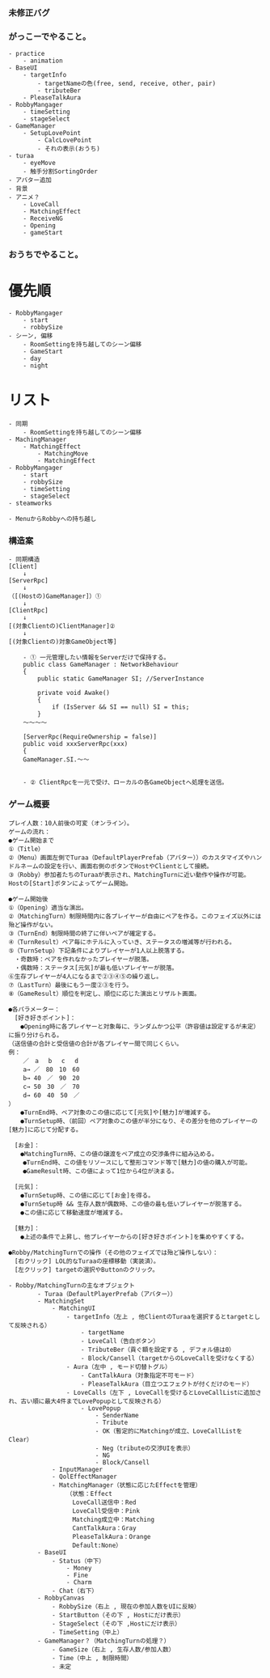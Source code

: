 ﻿
### 未修正バグ


### がっこーでやること。
	- practice
		- animation
	- BaseUI
		- targetInfo
			- targetNameの色(free, send, receive, other, pair)
			- tributeBer
		- PleaseTalkAura
	- RobbyMangager
		- timeSetting
		- stageSelect
	- GameManager
		- SetupLovePoint
			- CalcLovePoint
			- それの表示(おうち)
	- turaa
		- eyeMove
		- 触手分割SortingOrder
	- アバター追加
	- 背景
	- アニメ？
		- LoveCall
		- MatchingEffect
		- ReceiveNG
		- Opening
		- gameStart

### おうちでやること。
# 優先順
	- RobbyMangager
		- start
		- robbySize
	- シーン, 偏移
		- RoomSettingを持ち越してのシーン偏移
		- GameStart
		- day
		- night

# リスト
	- 同期
		- RoomSettingを持ち越してのシーン偏移
	- MachingManager
		- MatchingEffect
			- MatchingMove
			- MatchingEffect
	- RobbyMangager
		- start
		- robbySize
		- timeSetting
		- stageSelect
	- steamworks

	- MenuからRobbyへの持ち越し


### 構造案
	- 同期構造
	[Client]
		↓
	[ServerRpc]
		↓
	（[(Hostの)GameManager]）①
		↓
	[ClientRpc]
		↓
	[(対象Clientの)ClientManager]②
		↓
	[(対象Clientの)対象GameObject等]

		- ① 一元管理したい情報をServerだけで保持する。
		public class GameManager : NetworkBehaviour
		{
			public static GameManager SI; //ServerInstance
	
		    private void Awake()
			{
				if (IsServer && SI == null) SI = this;
			}
		～～～～

		[ServerRpc(RequireOwnership = false)]
		public void xxxServerRpc(xxx)
		{
	    GameManager.SI.～～


		- ② ClientRpcを一元で受け、ローカルの各GameObjectへ処理を送信。


	

### ゲーム概要
	プレイ人数：10人前後の可変（オンライン）。
	ゲームの流れ：
	●ゲーム開始まで
	①（Title）
	②（Menu）画面左側でTuraa（DefaultPlayerPrefab（アバター））のカスタマイズやハンドルネームの設定を行い、画面右側のボタンでHostやClientとして接続。
	③（Robby）参加者たちのTuraaが表示され、MatchingTurnに近い動作や操作が可能。Hostの[Start]ボタンによってゲーム開始。

	●ゲーム開始後
	①（Opening）適当な演出。
	②（MatchingTurn）制限時間内に各プレイヤーが自由にペアを作る。このフェイズ以外には殆ど操作がない。
	③（TurnEnd）制限時間の終了に伴いペアが確定する。
	④（TurnResult）ペア毎にホテルに入っていき、ステータスの増減等が行われる。
	⑤（TurnSetup）下記条件によりプレイヤーが1人以上脱落する。
	　・奇数時：ペアを作れなかったプレイヤーが脱落。
	　・偶数時：ステータス[元気]が最も低いプレイヤーが脱落。
	⑥生存プレイヤーが4人になるまで②③④⑤の繰り返し。	
	⑦（LastTurn）最後にもう一度②③を行う。
	⑧（GameResult）順位を判定し、順位に応じた演出とリザルト画面。

	●各パラメーター：
	　[好き好きポイント]：
	　　●Opening時に各プレイヤーと対象毎に、ランダムかつ公平（許容値は設定するが未定）に振り分けられる。
	（送信値の合計と受信値の合計が各プレイヤー間で同じくらい。
	例：
		／　a　 b　 c　 d
		a→ ／　80　10　60　
		b→ 40　／　90　20
		c→ 50　30　／　70
		d→ 60　40　50　／
	）
	　　●TurnEnd時、ペア対象のこの値に応じて[元気]や[魅力]が増減する。
	　　●TurnSetup時、（前回）ペア対象のこの値が半分になり、その差分を他のプレイヤーの[魅力]に応じて分配する。

	　[お金]：
	　　●MatchingTurn時、この値の譲渡をペア成立の交渉条件に組み込める。
		●TurnEnd時、この値をリソースにして整形コマンド等で[魅力]の値の購入が可能。
		●GameResult時、この値によって1位から4位が決まる。

	　[元気]：
	　　●TurnSetup時、この値に応じて[お金]を得る。
	　　●TurnSetup時 && 生存人数が偶数時、この値の最も低いプレイヤーが脱落する。
	　　●この値に応じて移動速度が増減する。

	　[魅力]：
	　　●上述の条件で上昇し、他プレイヤーからの[好き好きポイント]を集めやすくする。

	●Robby/MatchingTurnでの操作（その他のフェイズでは殆ど操作しない）：
	　[右クリック] LOL的なTuraaの座標移動（実装済）。
	　[左クリック] targetの選択やButtonのクリック。

	- Robby/MatchingTurnの主なオブジェクト
			- Turaa（DefaultPlayerPrefab（アバター））
			- MatchingSet
				- MatchingUI
					- targetInfo（左上 , 他ClientのTuraaを選択するとtargetとして反映される）
						- targetName
						- LoveCall（告白ボタン）
						- TributeBer（貢ぐ額を設定する , デフォル値は0）
						- Block/Cansell（targetからのLoveCallを受けなくする）
					- Aura（左中 , モード切替トグル）
						- CantTalkAura（対象指定不可モード）
						- PleaseTalkAura（目立つエフェクトが付くだけのモード）
					- LoveCalls（左下 , LoveCallを受けるとLoveCallListに追加され、古い順に最大4件までLovePopupとして反映される）
						- LovePopup
							- SenderName
							- Tribute
							- OK（暫定的にMatchingが成立、LoveCallListをClear）
							- Neg（tributeの交渉UIを表示）
							- NG
							- Block/Cansell
				- InputManager
				- QolEffectManager
				- MatchingManager（状態に応じたEffectを管理）
					（状態：Effect
					　LoveCall送信中：Red
					　LoveCall受信中：Pink
					　Matching成立中：Matching
					　CantTalkAura：Gray
					　PleaseTalkAura：Orange
					　Default:None）
			- BaseUI
				- Status（中下）
					- Money
					- Fine
					- Charm
				- Chat（右下）
			- RobbyCanvas
				- RobbySize（右上 , 現在の参加人数をUIに反映）
				- StartButton（その下 , Hostにだけ表示）
				- StageSelect（その下 ,Hostにだけ表示）
				- TimeSetting（中上）
			- GameManager？（MatchingTurnの処理？）
				- GameSize（右上 , 生存人数/参加人数）
				- Time（中上 , 制限時間）
				- 未定
